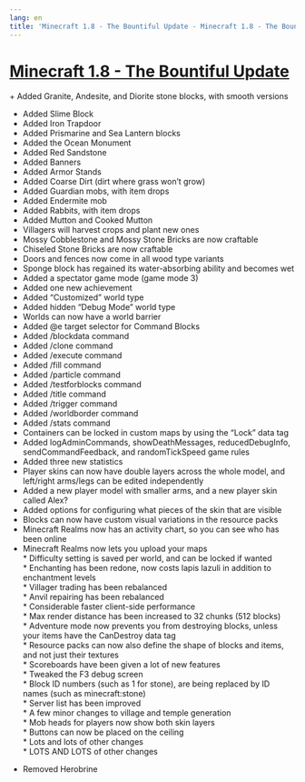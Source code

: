 ```yaml
---
lang: en
title: 'Minecraft 1.8 - The Bountiful Update - Minecraft 1.8 - The Bountiful Update'
---
```


[Minecraft 1.8 - The Bountiful Update]
======================================

\+ Added Granite, Andesite, and Diorite stone blocks, with smooth versions  
+ Added Slime Block  
+ Added Iron Trapdoor  
+ Added Prismarine and Sea Lantern blocks  
+ Added the Ocean Monument  
+ Added Red Sandstone  
+ Added Banners  
+ Added Armor Stands  
+ Added Coarse Dirt (dirt where grass won’t grow)  
+ Added Guardian mobs, with item drops  
+ Added Endermite mob  
+ Added Rabbits, with item drops  
+ Added Mutton and Cooked Mutton  
+ Villagers will harvest crops and plant new ones  
+ Mossy Cobblestone and Mossy Stone Bricks are now craftable  
+ Chiseled Stone Bricks are now craftable  
+ Doors and fences now come in all wood type variants  
+ Sponge block has regained its water-absorbing ability and becomes wet  
+ Added a spectator game mode (game mode 3)  
+ Added one new achievement  
+ Added “Customized” world type  
+ Added hidden “Debug Mode” world type  
+ Worlds can now have a world barrier  
+ Added @e target selector for Command Blocks  
+ Added /blockdata command  
+ Added /clone command  
+ Added /execute command  
+ Added /fill command  
+ Added /particle command  
+ Added /testforblocks command  
+ Added /title command  
+ Added /trigger command  
+ Added /worldborder command  
+ Added /stats command  
+ Containers can be locked in custom maps by using the “Lock” data tag  
+ Added logAdminCommands, showDeathMessages, reducedDebugInfo, sendCommandFeedback, and randomTickSpeed game rules  
+ Added three new statistics  
+ Player skins can now have double layers across the whole model, and left/right arms/legs can be edited independently  
+ Added a new player model with smaller arms, and a new player skin called Alex?  
+ Added options for configuring what pieces of the skin that are visible  
+ Blocks can now have custom visual variations in the resource packs  
+ Minecraft Realms now has an activity chart, so you can see who has been online  
+ Minecraft Realms now lets you upload your maps  
\* Difficulty setting is saved per world, and can be locked if wanted  
\* Enchanting has been redone, now costs lapis lazuli in addition to enchantment levels  
\* Villager trading has been rebalanced  
\* Anvil repairing has been rebalanced  
\* Considerable faster client-side performance  
\* Max render distance has been increased to 32 chunks (512 blocks)  
\* Adventure mode now prevents you from destroying blocks, unless your items have the CanDestroy data tag  
\* Resource packs can now also define the shape of blocks and items, and not just their textures  
\* Scoreboards have been given a lot of new features  
\* Tweaked the F3 debug screen  
\* Block ID numbers (such as 1 for stone), are being replaced by ID names (such as minecraft:stone)  
\* Server list has been improved  
\* A few minor changes to village and temple generation  
\* Mob heads for players now show both skin layers  
\* Buttons can now be placed on the ceiling  
\* Lots and lots of other changes  
\* LOTS AND LOTS of other changes  
- Removed Herobrine

  [Minecraft 1.8 - The Bountiful Update]: http://mcupdate.tumblr.com/post/96439224994/minecraft-18-the-bountiful-update

